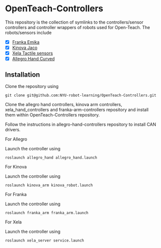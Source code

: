 # OpenTeach-Controllers

This repository is the collection of symlinks to the controllers/sensor controllers and controller wrappers of robots used for Open-Teach. The robots/sensors include

- [x] [Franka Emika](https://github.com/NYU-robot-learning/OpenTeach-Controllers/tree/main/src/franka-arm-controllers)
- [x] [Kinova Jaco](https://github.com/NYU-robot-learning/kinova-arm-controller)
- [x] [Xela Tactile sensors](https://github.com/NYU-robot-learning/xela-sensor-controllers/tree/curved_hand)
- [x] [Allegro Hand Curved](https://github.com/NYU-robot-learning/allegro-hand-controllers/tree/curved_xela_hand)

## Installation

Clone the repository using 

`git clone git@github.com:NYU-robot-learning/OpenTeach-Controllers.git`

Clone the allegro hand controllers, kinova arm controllers, xela_hand_controllers and franka-arm-controllers repository and install them within OpenTeach-Controllers repository. 

Follow the instructions in allegro-hand-controllers repository to install CAN drivers. 

For Allegro 

Launch the controller using 

`roslaunch allegro_hand allegro_hand.launch`

For Kinova 

Launch the controller using

`roslaunch kinova_arm kinova_robot.launch`

For Franka

Launch the controller using

`roslaunch franka_arm franka_arm.launch`

For Xela

Launch the controller using

`roslaunch xela_server service.launch` 





